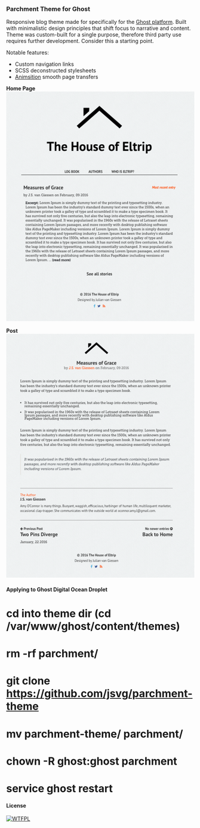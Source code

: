 ### Parchment Theme for Ghost

Responsive blog theme made for specifically for the [Ghost platform](https://ghost.org). Built with minimalistic design principles that shift focus to narrative and content. Theme was custom-built for a single purpose, therefore third party use requires further development. Consider this a starting point.

Notable features:
* Custom navigation links
* SCSS deconstructed stylesheets
* [Animsition](http://blivesta.github.io/animsition) smooth page transfers

__Home Page__
![Home Page](https://raw.githubusercontent.com/jsvg/parchment-theme/master/Screenshot_Cover.png)

__Post__
![Post](https://raw.githubusercontent.com/jsvg/parchment-theme/master/Screenshot_Post.png)

#### Applying to Ghost Digital Ocean Droplet
# cd into theme dir (cd /var/www/ghost/content/themes)
# rm -rf parchment/
# git clone https://github.com/jsvg/parchment-theme
# mv parchment-theme/ parchment/
# chown -R ghost:ghost parchment
# service ghost restart

#### License
[![WTFPL](http://www.wtfpl.net/wp-content/uploads/2012/12/wtfpl-badge-1.png)](http://www.wtfpl.net/)